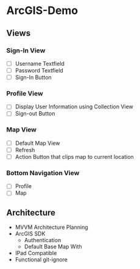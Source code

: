 # ArcGIS-Demo

## Views

### Sign-In View
- [ ] Username Textfield 
- [ ] Password Textfield
- [ ] Sign-In Button

### Profile View
- [ ] Display User Information using Collection View
- [ ] Sign-out Button

### Map View
- [ ] Default Map View 
- [ ] Refresh 
- [ ] Action Button that clips map to current location

### Bottom Navigation View
- [ ] Profile 
- [ ] Map

## Architecture
- MVVM Architecture Planning
- ArcGIS SDK
  - Authentication
  - Default Base Map With
- IPad Compatible
- Functional git-ignore
